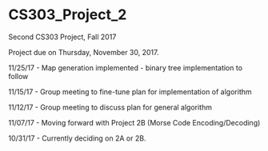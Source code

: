 # CS303_Project_2
Second CS303 Project, Fall 2017

Project due on Thursday, November 30, 2017.

11/25/17 - Map generation implemented - binary tree implementation to follow

11/15/17 - Group meeting to fine-tune plan for implementation of algorithm

11/12/17 - Group meeting to discuss plan for general algorithm

11/07/17 - Moving forward with Project 2B (Morse Code Encoding/Decoding)

10/31/17 - Currently deciding on 2A or 2B.
